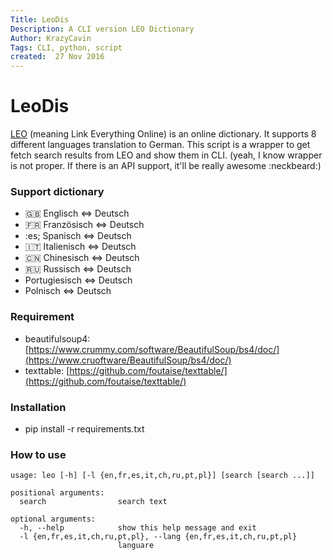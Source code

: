 ```yaml
---
Title: LeoDis
Description: A CLI version LEO Dictionary
Author: KrazyCavin
Tags: CLI, python, script
created:  27 Nov 2016
---
```


LeoDis
======
[LEO](https://dict.leo.org/) (meaning Link Everything Online) is an online dictionary. It supports 8 different languages translation to German. This script is a wrapper to get fetch search results from LEO and show them in CLI. (yeah, I know wrapper is not proper. If there is an API support, it'll be really awesome :neckbeard:)

### Support dictionary
* :gb: Englisch ⇔ Deutsch
* :fr: Französisch ⇔ Deutsch
* :es; Spanisch ⇔ Deutsch
* :it: Italienisch ⇔ Deutsch
* :cn: Chinesisch ⇔ Deutsch
* :ru: Russisch ⇔ Deutsch
* Portugiesisch ⇔ Deutsch
* Polnisch ⇔ Deutsch

### Requirement
* beautifulsoup4: [https://www.crummy.com/software/BeautifulSoup/bs4/doc/](https://www.cruoftware/BeautifulSoup/bs4/doc/)
* texttable: [https://github.com/foutaise/texttable/](https://github.com/foutaise/texttable/)

### Installation
* pip install -r requirements.txt

### How to use
```
usage: leo [-h] [-l {en,fr,es,it,ch,ru,pt,pl}] [search [search ...]]

positional arguments:
  search                search text

optional arguments:
  -h, --help            show this help message and exit
  -l {en,fr,es,it,ch,ru,pt,pl}, --lang {en,fr,es,it,ch,ru,pt,pl}
                        languare
```
